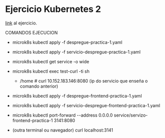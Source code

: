 # Ejercicio Kubernetes 2

[link](https://prefapp.github.io/formacion/cursos/kubernetes/#/./00_actividades/02_modulo_2?id=correndo-a-nosa-primeira-aplicación-en-kubernetes) al ejercicio.

COMANDOS EJECUCION
- microk8s kubectl apply -f despregue-practica-1.yaml 

- microk8s kubectl apply -f servicio-despregue-practica-1.yaml 

- microk8s kubectl get service -o wide

- microk8s kubectl exec test-curl -ti sh
  -	/home # curl 10.152.183.146:8080  (ip do servicio que enseña o comando anterior)

- microk8s kubectl apply -f despregue-frontend-practica-1.yaml 
- microk8s kubectl apply -f servicio-despregue-frontend-practica-1.yaml 

- microk8s kubectl port-forward --address 0.0.0.0 service/servizo-frontend-practica-1 3141:8080
- (outra terminal ou navegador) curl localhost:3141